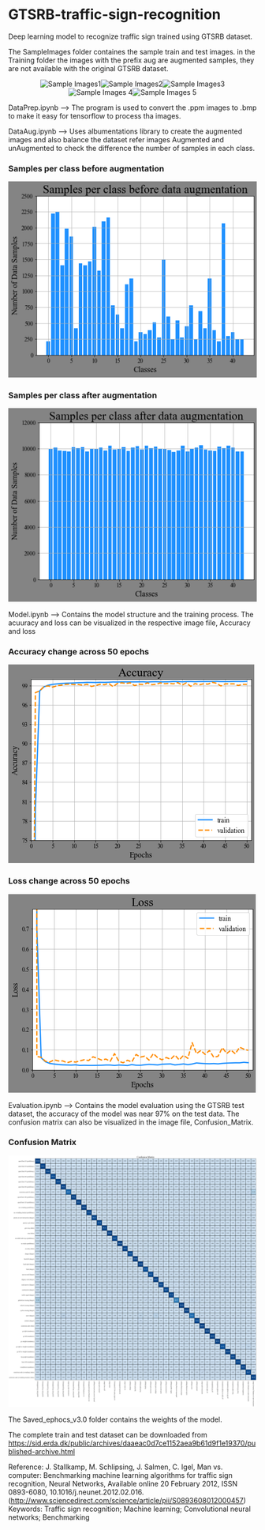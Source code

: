 # GTSRB-traffic-sign-recognition
Deep learning model to recognize traffic sign trained using GTSRB dataset.

The SampleImages folder containes the sample train and test images. in the Training folder the images with the prefix aug are augmented samples, they are not available with the
original GTSRB dataset.

<span style="display:block;text-align:center">![Sample Images1](https://benchmark.ini.rub.de/material/2.png)![Sample Images2](https://benchmark.ini.rub.de/material/0.png)![Sample Images3](https://benchmark.ini.rub.de/material/1.png)![Sample Images 4](https://benchmark.ini.rub.de/material/4.png)![Sample Images 5](https://benchmark.ini.rub.de/material/11.png)</span>
  
DataPrep.ipynb --> The program is used to convert the .ppm images to .bmp to make it easy for tensorflow to process tha images.

DataAug.ipynb --> Uses albumentations library to create the augmented images and also balance the dataset refer images Augmented and unAugmented to check the difference the
number of samples in each class.

### Samples per class before augmentation
![Samples per class before augmentation](/UnAugmented.png)

### Samples per class after augmentation
![Samples per class after augmentation](/Augmented.png)

Model.ipynb --> Contains the model structure and the training process. The acuuracy and loss can be visualized in the respective image file, Accuracy and loss
### Accuracy change across 50 epochs
![Accuracy](/Accuracy.png)
### Loss change across 50 epochs
![Loss](/loss.png)

Evaluation.ipynb --> Contains the model evaluation using the GTSRB test dataset, the accuracy of the model was near 97% on the test data. The confusion matrix can also be
visualized in the image file, Confusion_Matrix.
### Confusion Matrix
![Confusion Matrix](/Confusion_Matrix.png)

The Saved_ephocs_v3.0 folder contains the weights of the model.

The complete train and test dataset can be downloaded from https://sid.erda.dk/public/archives/daaeac0d7ce1152aea9b61d9f1e19370/published-archive.html

Reference:
J. Stallkamp, M. Schlipsing, J. Salmen, C. Igel, Man vs. computer: Benchmarking machine learning algorithms for traffic sign recognition, Neural Networks, Available online 20 February 2012, ISSN 0893-6080, 10.1016/j.neunet.2012.02.016. (http://www.sciencedirect.com/science/article/pii/S0893608012000457) Keywords: Traffic sign recognition; Machine learning; Convolutional neural networks; Benchmarking
